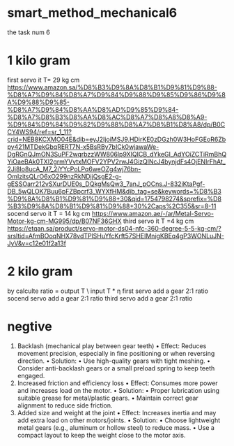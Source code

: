 # smart_method_mechanical6
the task num 6
# 1 kilo gram
first servo it T= 29 kg cm
https://www.amazon.sa/%D8%B3%D9%8A%D8%B1%D9%81%D9%88-%D8%A7%D9%84%D8%A7%D9%84%D9%88%D9%85%D9%86%D9%8A%D9%88%D9%85-%D8%A7%D9%84%D8%AA%D8%AD%D9%85%D9%84-%D8%A7%D8%B3%D8%AA%D8%AC%D8%A7%D8%A8%D8%A9-%D9%84%D9%84%D9%82%D9%88%D8%A7%D8%B1%D8%A8/dp/B0CCY4WS94/ref=sr_1_11?crid=NEB8KCXMO04E&dib=eyJ2IjoiMSJ9.HDirKE0zDGzh0W3HoFGEoR6Zbpy421MTDekGbqRERT7N-x5BsRBy7bICk0wjawaWe-DgRGnQJmON3SuPF2wqrbzzWW806lp9XIQICB_dYkeGI_AdYOiZCTiRmBhQYiOaeBAk0TXI2grmYVvtxMOFV2YPV2rwJ4GizQlNcJ4bynjdFs4OjENIrFhAt_2Ji8Io8ucA_M7_2iYYcPoLPq6weOZg4wj76bn-OmIzitsQLrO6xO299nzRkNDjjQsgE2-g-gESSOarr212vSXurDUE0s_DQkgMsQw3_7anJ_pOCns.J-832iKtaPgf-DB_5wQLOK7Buu6pFZBpcrf3_WYXfHM&dib_tag=se&keywords=%D8%B3%D9%8A%D8%B1%D9%81%D9%88+30&qid=1754798274&sprefix=%D8%B3%D9%8A%D8%B1%D9%81%D9%88+30%2Caps%2C355&sr=8-11
socend servo it T = 14 kg cm
https://www.amazon.ae/-/ar/Metal-Servo-Motor-kg-cm-MG995/dp/B07NF36GHX
third servo it T =4 kg cm
https://etqan.sa/product/servo-motor-ds04-nfc-360-degree-5-5-kg-cm/?srsltid=AfmBOoqNHX78vdTPlSHuYfcKrft57SHEIMnigKBEq4gP3WONLuJN-JyV&v=c12e01f2a13f

# 2 kilo gram 
by calculte ratio = output T \ input T * η
first servo add a gear 2:1 ratio 
socend servo add a gear 2:1 ratio 
third servo add a gear 2:1 ratio 

# negtive 

 1. Backlash (mechanical play between gear teeth)
 • Effect: Reduces movement precision, especially in fine positioning or when reversing direction.
 • Solution:
 • Use high-quality gears with tight meshing.
 • Consider anti-backlash gears or a small preload spring to keep teeth engaged.
 2. Increased friction and efficiency loss
 • Effect: Consumes more power and increases load on the motor.
 • Solution:
 • Proper lubrication using suitable grease for metal/plastic gears.
 • Maintain correct gear alignment to reduce side friction.
 3. Added size and weight at the joint
 • Effect: Increases inertia and may add extra load on other motors/joints.
 • Solution:
 • Choose lightweight metal gears (e.g., aluminum or hollow steel) to reduce mass.
 • Use a compact layout to keep the weight close to the motor axis.

